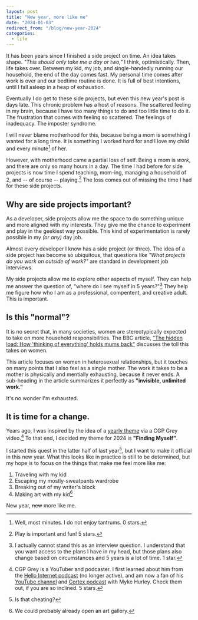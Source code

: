 ```yaml
---
layout: post
title: "New year, more like me"
date: "2024-01-03"
redirect_from: "/blog/new-year-2024"
categories:
  - life
---
```


It has been years since I finished a side project on time. An idea takes shape. _"This should only take me a day or two,"_ I think, optimistically. Then, life takes over. Between my kid, my job, and single-handedly running our household, the end of the day comes fast. My personal time comes after work is over and our bedtime routine is done. It is full of best intentions, until I fall asleep in a heap of exhaustion.

Eventually I do get to these side projects, but even this new year's post is days late. This chronic problem has a host of reasons. The scattered feeling in my brain, because I have too many things to do and too little time to do it. The frustration that comes with feeling so scattered. The feelings of inadequacy. The imposter syndrome.

I will never blame motherhood for this, because being a mom is something I wanted for a long time. It is something I worked hard for and I love my child and every minute[^1] of her.

However, with motherhood came a partial loss of self. Being a mom is _work_, and there are only so many hours in a day. The time I had before for side projects is now time I spend teaching, mom-ing, managing a household of 2, and -- of course -- playing.[^2] The loss comes out of missing the time I had for these side projects.


## Why are side projects important?

As a developer, side projects allow me the space to do something unique and more aligned with my interests. They give me the chance to experiment and play in the geekiest way possible. This kind of experimentation is rarely possible in my _(or any)_ day job.

Almost every developer I know has a side project (or three). The idea of a side project has become so ubiquitous, that questions like _"What projects do you work on outside of work?"_ are standard in development job interviews.

My side projects allow me to explore other aspects of myself. They can help me answer the question of, "where do I see myself in 5 years?"[^3] They help me figure how who I am as a professional, compentent, and creative adult. This is important.


## Is this "normal"?

It is no secret that, in many societies, women are stereotypically expected to take on more household responsibilities. The BBC article, ["The hidden load: How 'thinking of everything' holds mums back"](https://www.bbc.com/worklife/article/20210518-the-hidden-load-how-thinking-of-everything-holds-mums-back) discusses the toll this takes on women. 

This article focuses on women in heterosexual relationships, but it touches on many points that I also feel as a single mother. The work it takes to be a mother is physically and mentially exhausting, because it never ends. A sub-heading in the article summarizes it perfectly as **"invisible, unlimited work."**

It's no wonder I'm exhausted.


## It is time for a change.

Years ago, I was inspired by the idea of a [yearly theme](https://www.youtube.com/watch?v=NVGuFdX5guE) via a CGP Grey video.[^4] To that end, I decided my theme for 2024 is __"Finding Myself"__.

I started this quest in the latter half of last year[^5], but I want to make it official in this new year. What this looks like in practice is still to be determined, but my hope is to focus on the things that make me feel more like me:

1. Traveling with my kid
2. Escaping my mostly-sweatpants wardrobe
3. Breaking out of my writer's block
4. Making art with my kid[^6]

New year, ~~new~~ more like me.



[^1]: Well, most minutes. I do not enjoy tantrums. 0 stars.
[^2]: Play is important and fun! 5 stars.
[^3]: I actually cannot stand this as an interview question. I understand that you want access to the plans I have in my head, but those plans also change based on circumstances and 5 years is a lot of time. 1 star.
[^4]: CGP Grey is a YouTuber and podcaster. I first learned about him from the [Hello Internet podcast](https://www.hellointernet.fm/) (no longer active), and am now a fan of his [YouTube channel](https://www.youtube.com/@CGPGrey) and [Cortex podcast](https://www.youtube.com/@cortexFM) with Myke Hurley. Check them out, if you are so inclined. 5 stars.
[^5]: Is that cheating?
[^6]: We could probably already open an art gallery.
